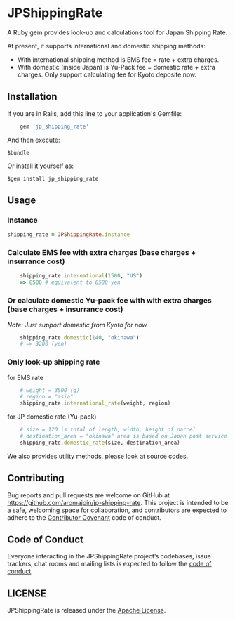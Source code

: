 # JPShippingRate

A Ruby gem provides look-up and calculations tool for Japan Shipping Rate.

At present, it supports international and domestic shipping methods:

* With international shipping method is EMS fee = rate + extra charges.
* With domestic (inside Japan) is Yu-Pack fee = domestic rate + extra charges. Only support calculating fee for Kyoto deposite now.

## Installation

If you are in Rails, add this line to your application's Gemfile:

```ruby
    gem 'jp_shipping_rate'
```

And then execute:

    $bundle

Or install it yourself as:

    $gem install jp_shipping_rate

## Usage

### Instance

```Ruby
shipping_rate = JPShippingRate.instance
```

### Calculate EMS fee with extra charges (base charges + insurrance cost)

```Ruby
    shipping_rate.international(1500, "US")
    => 8500 # equivalent to 8500 yen
```

### Or calculate domestic Yu-pack fee with with extra charges (base charges + insurrance cost)

*Note: Just support domestic from Kyoto for now.*

```Ruby
    shipping_rate.domestic(140, "okinawa")
    # => 3200 (yen)
```

### Only look-up shipping rate

for EMS rate

```Ruby
    # weight = 3500 (g)
    # region = "asia"
    shipping_rate.international_rate(weight, region)
```

for JP domestic rate (Yu-pack)

```Ruby
    # size = 120 is total of length, width, height of parcel
    # destination_area = "okinawa" area is based on Japan post service definition.
    shipping_rate.domestic_rate(size, destination_area)
```

We also provides utility methods, please look at source codes.

## Contributing

Bug reports and pull requests are welcome on GitHub at https://github.com/aromajoin/jp-shipping-rate. This project is intended to be a safe, welcoming space for collaboration, and contributors are expected to adhere to the [Contributor Covenant](http://contributor-covenant.org) code of conduct.

## Code of Conduct

Everyone interacting in the JPShippingRate project’s codebases, issue trackers, chat rooms and mailing lists is expected to follow the [code of conduct](https://github.com/aromajoin/jp-shipping-rate/blob/master/CODE_OF_CONDUCT.md).

## LICENSE

JPShippingRate is released under the [Apache License](/LICENSE).
